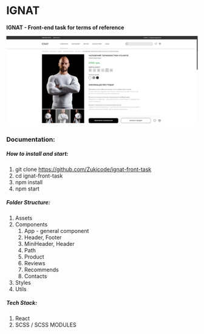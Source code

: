 # IGNAT

**IGNAT - Front-end task for terms of reference**

![Screenshot from website.](./src/assets/for-github.png)

### Documentation:
##### How to install and start:

1. git clone https://github.com/Zukicode/ignat-front-task
2. cd ignat-front-task
3. npm install
4. npm start

##### Folder Structure:

1. Assets
2. Components
	1) App - general component
	2) Header, Footer
	3) MiniHeader, Header
	4) Path 
	5) Product
	6) Reviews
	7) Recommends
	8) Contacts
3. Styles
4. Utils

##### Tech Stack:

1. React
2. SCSS / SCSS MODULES
